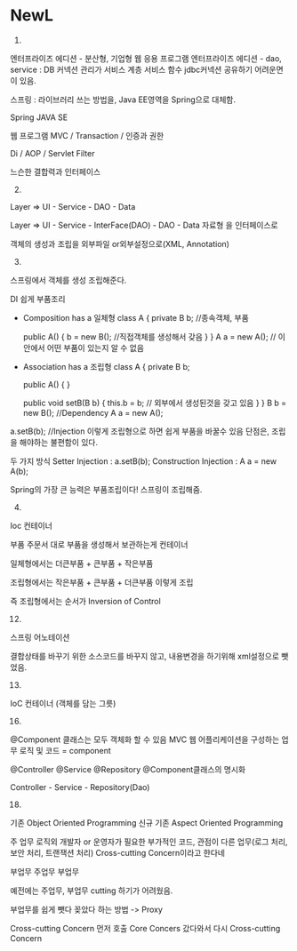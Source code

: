 # NewL

1.
엔터프라이즈 에디션 - 분산형, 기업형 웹 응용 프로그램
엔터프라이즈 에디션 - dao, service : DB 커넥션 관리가 서비스 계층 서비스 함수 jdbc커넥션 공유하기 어려운면이 있음.

스프링 : 라이브러리 쓰는 방법을,  Java EE영역을 Spring으로 대체함.

Spring
JAVA SE

웹 프로그램
MVC / Transaction / 인증과 권한

Di /    AOP 	  / Servlet Filter

느슨한 결합력과 인터페이스

2.
Layer => UI - Service - DAO - Data


Layer => UI - Service - InterFace(DAO) - DAO - Data
자료형 을 인터페이스로

객체의 생성과 조립을 외부파일 or외부설정으로(XML, Annotation)

3.
스프링에서 객체를 생성 조립해준다.

DI 쉽게 부품조리

- Composition has a 일체형
  class A {
  private B b; //종속객체, 부품

  public A() {
  b = new B(); //직접객체를 생성해서 갖음
  }
  }
  A a = new A(); // 이 안에서 어떤 부품이 있는지 알 수 없음


- Association has a 조립형
  class A {
  private B b;

  public A() {
  }

  public void setB(B b) {
  this.b = b; // 외부에서 생성된것을 갖고 있음
  }
  }
  B b = new B(); //Dependency
  A a = new A();

a.setB(b); //Injection
이렇게 조립형으로 하면 쉽게 부품을 바꿀수 있음
단점은, 조립을 해야하는 불편함이 있다.

두 가지 방식
Setter Injection : a.setB(b);
Construction Injection : A a = new A(b);

Spring의 가장 큰 능력은 부품조립이다! 스프링이 조립해줌.


4.
Ioc 컨테이너

부품 주문서 대로 부품을 생성해서 보관하는게 컨테이너

일체형에서는 더큰부품 + 큰부품 + 작은부품

조립형에서는 작은부품 + 큰부품 + 더큰부품 이렇게 조립

즉 조립형에서는 순서가 Inversion of Control



12.
스프링 어노테이션

결합상태를 바꾸기 위한 소스코드를 바꾸지 않고, 내용변경을 하기위해 xml설정으로 뺏었음.

13.
IoC 컨테이너 (객체를 담는 그릇)

16.
@Component 클래스는 모두 객체화 할 수 있음
MVC 웹 어플리케이션을 구성하는 업무 로직 및 코드 = component

@Controller
@Service
@Repository
@Component클래스의 명시화

Controller  - Service - Repository(Dao)

18.
기존 Object Oriented Programming
신규 기존 Aspect Oriented Programming

주 업무 로직외 개발자 or 운영자가 필요한 부가적인 코드, 관점이 다른 업무(로그 처리, 보안 처리, 트랜잭션 처리)
Cross-cutting Concern이라고 한다네

부업무
주업무
부업무

예전에는 주업무, 부업무 cutting 하기가 어려웠음.

부업무를 쉽게 뺏다 꽂았다 하는 방법 -> Proxy 


Cross-cutting Concern 먼저 호출 Core Concers 갔다와서 다시 Cross-cutting Concern
























